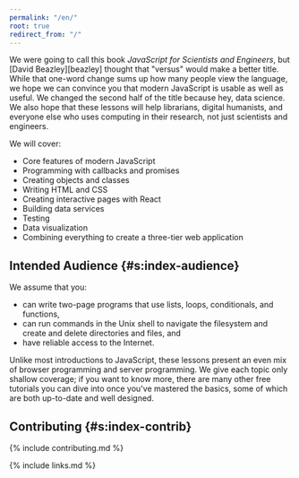 ```yaml
---
permalink: "/en/"
root: true
redirect_from: "/"
---
```


We were going to call this book *JavaScript for Scientists and Engineers*,
but [David Beazley][beazley] thought that "versus" would make a better title.
While that one-word change sums up how many people view the language,
we hope we can convince you that modern JavaScript is usable as well as useful.
We changed the second half of the title because hey, data science.
We also hope that these lessons will help librarians,
digital humanists,
and everyone else who uses computing in their research,
not just scientists and engineers.

We will cover:

- Core features of modern JavaScript
- Programming with callbacks and promises
- Creating objects and classes
- Writing HTML and CSS
- Creating interactive pages with React
- Building data services
- Testing
- Data visualization
- Combining everything to create a three-tier web application

## Intended Audience {#s:index-audience}

We assume that you:

- can write two-page programs that use lists, loops, conditionals, and functions,
- can run commands in the Unix shell to navigate the filesystem and create and delete directories and files, and
- have reliable access to the Internet.

Unlike most introductions to JavaScript,
these lessons present an even mix of browser programming and server programming.
We give each topic only shallow coverage;
if you want to know more,
there are many other free tutorials you can dive into once you've mastered the basics,
some of which are both up-to-date and well designed.

## Contributing {#s:index-contrib}

{% include contributing.md %}

{% include links.md %}
